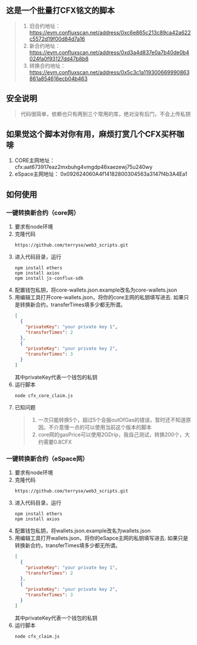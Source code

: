 ## 这是一个批量打CFX铭文的脚本
> 1. 旧合约地址： https://evm.confluxscan.net/address/0xc6e865c213c89ca42a622c5572d19f00d84d7a16
> 2. 新合约地址： https://evm.confluxscan.net/address/0xd3a4d837e0a7b40de0b4024fa0f93127dd47b8b8
> 3. 转换合约地址： https://evm.confluxscan.net/address/0x5c3c1a119300669990863861a854616ecb04b463
> 

## 安全说明
> 代码很简单，依赖也只有两到三个常用的库，绝对没有后门，不会上传私钥

## 如果觉这个脚本对你有用，麻烦打赏几个CFX买杯咖啡
1. CORE主网地址： cfx:aat673917eaz2mxbuhg4vmgdp46xaezewj75u240wy
2. eSpace主网地址： 0x092624060A4f14182800304563a3147f4b3A4Ea1

## 如何使用

### 一键转换新合约（core网）
1. 要求有node环境
2. 克隆代码
    ```
    https://github.com/terryso/web3_scripts.git
    ```
3. 进入代码目录，运行
    ```
    npm install ethers
    npm install axios
    npm install js-conflux-sdk
    ```
4. 配置钱包私钥，将core-wallets.json.example改名为core-wallets.json
5. 用编辑工具打开core-wallets.json，将你的core主网的私钥填写进去. 如果只是转换新合约，transferTimes填多少都无所谓。
    ```json
    [
      {
        "privateKey": "your private key 1",
        "transferTimes": 2
      },
      {
        "privateKey": "your private key 2",
        "transferTimes": 3
      }
    ]
    ```
    其中privateKey代表一个钱包的私钥
6. 运行脚本
    ```
    node cfx_core_claim.js
    ```
7. 已知问题
    > 1. 一次只能转换5个，超过5个会报outOfGas的错误，暂时还不知道原因。不介意慢一点的可以使用当前这个版本的脚本
    > 2. core网的gasPrice可以使用2GDrip，我自己测试，转换200个，大约需要0.8CFX

### 一键转换新合约（eSpace网）
1. 要求有node环境
2. 克隆代码
    ```
    https://github.com/terryso/web3_scripts.git
    ```
3. 进入代码目录，运行
    ```
    npm install ethers
    npm install axios
    ```
4. 配置钱包私钥，将wallets.json.example改名为wallets.json
5. 用编辑工具打开wallets.json，将你的eSapce主网的私钥填写进去. 如果只是转换新合约，transferTimes填多少都无所谓。
    ```json
    [
      {
        "privateKey": "your private key 1",
        "transferTimes": 2
      },
      {
        "privateKey": "your private key 2",
        "transferTimes": 3
      }
    ]
    ```
    其中privateKey代表一个钱包的私钥
6. 运行脚本
    ```
    node cfx_claim.js
    ```
